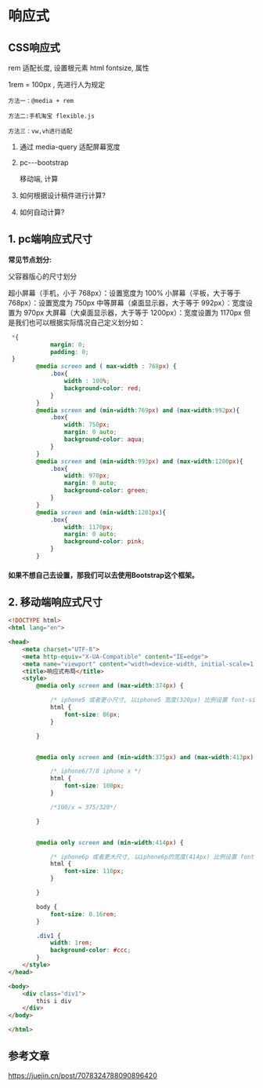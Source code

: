 # 响应式

## CSS响应式

rem 适配长度, 设置根元素 html fontsize, 属性

1rem = 100px ,  先进行人为规定



```
方法一：@media + rem

方法二:手机淘宝 flexible.js

方法三：vw,vh进行适配
```

1. 通过 media-query 适配屏幕宽度

2. pc---bootstrap

   移动端, 计算

3. 如何根据设计稿件进行计算?

4. 如何自动计算?



## 1. pc端响应式尺寸

**常见节点划分:**

父容器版心的尺寸划分

超小屏幕（手机，小于 768px）：设置宽度为 100%
小屏幕（平板，大于等于 768px）：设置宽度为 750px
中等屏幕（桌面显示器，大于等于 992px）：宽度设置为 970px
大屏幕（大桌面显示器，大于等于 1200px）：宽度设置为 1170px
但是我们也可以根据实际情况自己定义划分如：

```css
 *{
            margin: 0;
            padding: 0;
 }
        @media screen and ( max-width : 768px) {
            .box{
                width : 100%;
                background-color: red;
            }
        }
        @media screen and (min-width:769px) and (max-width:992px){
            .box{
                width: 750px;
                margin: 0 auto;
                background-color: aqua;
            }
        }
        @media screen and (min-width:993px) and (max-width:1200px){
            .box{
                width: 970px;
                margin: 0 auto;
                background-color: green;
            }
        }
        @media screen and (min-width:1201px){
            .box{
                width: 1170px;
                margin: 0 auto;
                background-color: pink;
            }
        }


```



#### 如果不想自己去设置，那我们可以去使用Bootstrap这个框架。





## 2. 移动端响应式尺寸



```html
<!DOCTYPE html>
<html lang="en">

<head>
    <meta charset="UTF-8">
    <meta http-equiv="X-UA-Compatible" content="IE=edge">
    <meta name="viewport" content="width=device-width, initial-scale=1.0">
    <title>响应式布局</title>
    <style>
        @media only screen and (max-width:374px) {

            /* iphone5 或者更小尺寸, 以iphone5 宽度(320px) 比例设置 font-size */
            html {
                font-size: 86px;
            }

        }


        @media only screen and (min-width:375px) and (max-width:413px) {

            /* iphone6/7/8 iphone x */
            html {
                font-size: 100px;
            }

            /*100/x = 375/320*/

        }


        @media only screen and (min-width:414px) {

            /* iphone6p 或者更大尺寸, 以iphone6p的宽度(414px) 比例设置 font-size */
            html {
                font-size: 110px;
            }

        }

        body {
            font-size: 0.16rem;
        }

        .div1 {
            width: 1rem;
            background-color: #ccc;
        }
    </style>
</head>

<body>
    <div class="div1">
        this i div
    </div>
</body>

</html>
```

## 参考文章

https://juejin.cn/post/7078324788090896420